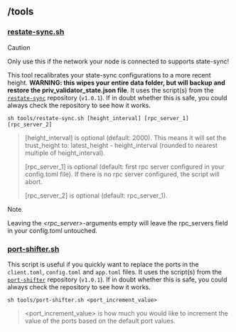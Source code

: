## /tools

### [restate-sync.sh](../tools/restate-sync.sh)

> [!CAUTION]
> Only use this if the network your node is connected to supports state-sync!

This tool recalibrates your state-sync configurations to a more recent height. **WARNING: this wipes your entire data folder, but will backup and restore the priv_validator_state.json file**. It uses the script(s) from the [`restate-sync`](https://github.com/zenodeapp/restate-sync/tree/v1.0.1) repository (`v1.0.1`). If in doubt whether this is safe, you could always check the repository to see how it works.

```
sh tools/restate-sync.sh [height_interval] [rpc_server_1] [rpc_server_2]
```

> [height_interval] is optional (default: 2000). This means it will set the trust_height to: latest_height - height_interval (rounded to nearest multiple of height_interval).
>
> [rpc_server_1] is optional (default: first rpc server configured in your config.toml file). If there is no rpc server configured, the script will abort.
>
> [rpc_server_2] is optional (default: rpc_server_1).

> [!NOTE]
> Leaving the _<rpc_server>_-arguments empty will leave the rpc_servers field in your config.toml untouched.

### [port-shifter.sh](../tools/port-shifter.sh)

This script is useful if you quickly want to replace the ports in the `client.toml`, `config.toml` and `app.toml` files. It uses the script(s) from the [`port-shifter`](https://github.com/zenodeapp/port-shifter/tree/v1.0.1) repository (`v1.0.1`). If in doubt whether this is safe, you could always check the repository to see how it works.

```
sh tools/port-shifter.sh <port_increment_value>
```

> <port_increment_value> is how much you would like to increment the value of the ports based on the default port values.
